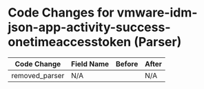 # Code Changes for vmware-idm-json-app-activity-success-onetimeaccesstoken (Parser)

| Code Change | Field Name | Before | After |
|-------------|------------|--------|-------|
| removed_parser | N/A |  | N/A |